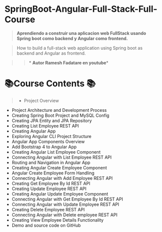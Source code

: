 # SpringBoot-Angular-Full-Stack-Full-Course

>**Aprendiendo a construir una aplicacion web FullStack usando Spring boot como backend y Angular como frontend.** 

>  How to build a full-stack web application using Spring boot as backend and Angular as frontend.

>>  \* **Autor Ramesh Fadatare en youtube**\*

# 📚Course Contents 📚

>* Project Overview 
* Project Architecture and Development Process 
* Creating Spring Boot Project  and MySQL Config
* Creating JPA Entity and JPA Repository 
* Creating List Employee REST API 
* Creating Angular App 
* Exploring Angular CLI Project Structure
* Angular App Components Overview
* Add Bootstrap 4 to Angular App
* Creating Angular List Employee Component
* Connecting Angular with List Employee REST API 
* Routing and Navigation in Angular App
* Creating Angular Create Employee Component
* Angular Create Employee Form Handling
* Connecting Angular with Add Employee REST API
* Creating Get Employee By Id REST API
* Creating Update Employee REST API
* Creating Angular Update Employee Component
* Connecting Angular with Get Employee By Id REST API
* Connecting Angular with Update Employee REST API
* Creating Delete Employee REST API
* Connecting Angular with Delete employee REST API
* Creating View Employee Details Functionality
* Demo and source code on GitHub